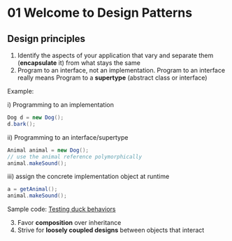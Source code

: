 # 01 Welcome to Design Patterns

## Design principles

1. Identify the aspects of your application that vary and separate them (**encapsulate** it) from what stays the same
2. Program to an interface, not an implementation. Program to an interface really means Program to a **supertype** (abstract class or interface)

Example:

i) Programming to an implementation

```java
Dog d = new Dog();
d.bark();
```

ii) Programming to an interface/supertype

```java
Animal animal = new Dog();
// use the animal reference polymorphically
animal.makeSound();
```

iii) assign the concrete implementation object at runtime

```java
a = getAnimal();
animal.makeSound();
```

Sample code: [Testing duck behaviors](01_duck_behavior)

3. Favor **composition** over inheritance
4. Strive for **loosely coupled designs** between objects that interact
